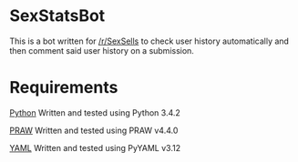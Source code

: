 # SexStatsBot

This is a bot written for [/r/SexSells](http://reddit.com/r/SexSells) to check user history automatically and then comment said user history on a submission.

# Requirements
[Python](http://python.org) Written and tested using Python 3.4.2

[PRAW](https://praw.readthedocs.org/en/) Written and tested using PRAW v4.4.0

[YAML](https://pyyaml.org/) Written and tested using PyYAML v3.12
